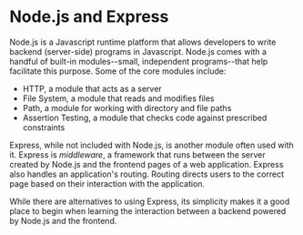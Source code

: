 # Node.js and Express

Node.js is a Javascript runtime platform that allows developers to write backend (server-side) programs in Javascript. Node.js comes with a handful of built-in modules--small, independent programs--that help facilitate this purpose. Some of the core modules include:

- HTTP, a module that acts as a server
- File System, a module that reads and modifies files
- Path, a module for working with directory and file paths
- Assertion Testing, a module that checks code against prescribed constraints

Express, while not included with Node.js, is another module often used with it. Express is *middleware*, a framework that runs between the server created by Node.js and the frontend pages of a web application. Express also handles an application's routing. Routing directs users to the correct page based on their interaction with the application.

While there are alternatives to using Express, its simplicity makes it a good place to begin when learning the interaction between a backend powered by Node.js and the frontend.
